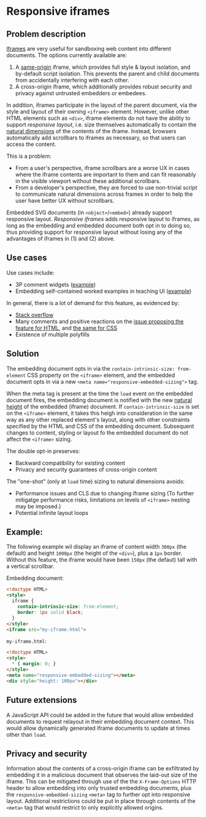 # Responsive iframes

## Problem description

[Iframes](https://developer.mozilla.org/en-US/docs/Web/HTML/Reference/Elements/iframe) are very useful for sandboxing web content into different documents. The options currently available are:
 1. A [same-origin](https://developer.mozilla.org/en-US/docs/Web/Security/Same-origin_policy) iframe, which provides full style & 
layout isolation, and by-default script isolation. This prevents the parent and child documents from accidentally interfering with each other.
 2. A cross-origin iframe, which additionally provides robust security and privacy against untrusted embedders or embedees.

In addition, iframes participate in the layout of the parent document, via the style and layout of their owning `<iframe>` element.
However, unlike other HTML elements such as `<div>`, iframe elements do not have the ability to support *responsive layout*, i.e. size themselves automatically to contain the [natural dimensions](https://drafts.csswg.org/css-images-3/#natural-dimensions) of the contents of the iframe. Instead, browsers automatically add scrollbars to iframes as necessary, so that users can access the content.

This is a problem:
 * From a user's perspective, iframe scrollbars are a worse UX in cases where the iframe contents are important to them and can fit reasonably in the visible viewport without these additional scrollbars.
 * From a developer's perspective, they are forced to use non-trivial script to communicate natural dimensions across frames in order to help the user have better UX without scrollbars. 

Embedded SVG documents (in `<object>`/`<embed>`) already support responsive layout. *Responsive iframes* adds responsive layout to iframes, as long as the embedding and embedded document both opt in to doing so, thus providing support for responsive layout without losing any of the advantages of iframes in (1) and (2) above.

## Use cases

Use cases include:
 * 3P comment widgets ([example](https://github.com/whatwg/html/issues/555#issuecomment-177836009))
 * Embedding self-contained worked examples in teaching UI ([example](https://browser.engineering/layout.html#block-layout))

In general, there is a lot of demand for this feature, as evidenced by:
 * [Stack overflow](https://stackoverflow.com/search?q=resize+iframe)
 * Many comments and positive reactions on the [issue proposing the feature for HTML](https://github.com/whatwg/html/issues/555), and [the same for CSS](https://github.com/w3c/csswg-drafts/issues/1771)
 * Existence of multiple polyfills

## Solution

The embedding document opts in via the `contain-intrinsic-size: from-element` CSS property on the `<iframe>` element, and the embedded document opts in via a new `<meta name="responsive-embedded-sizing">` tag.

When the meta tag is present at the time the `load` event on the embedded document fires, the embedding document is notified with the new [natural height](https://drafts.csswg.org/css-images-3/#natural-height) of the embedded (iframe) document. If `contain-intrinsic-size` is set on the `<iframe>` element, it takes this heigh into consideration in the same way as any other replaced element's layout, along with other constraints specified by the HTML and CSS of the embedding document. Subsequent changes to content, styling or layout fo the embedded document do not affect the `<iframe>` sizing.

The double opt-in preserves:
 * Backward compatibility for existing content
 * Privacy and security guarantees of cross-origin content

The "one-shot" (only at `load` time) sizing to natural dimensions avoids:
 * Performance issues and CLS due to changing iframe sizing (To further mitigatge performance risks, limitations on levels of `<iframe>` nesting may be imposed.)
 * Potential infinite layout loops

## Example:

The following example wil display an iframe of content width `300px` (the default) and height `1000px` (the height of the `<div>`),
plus a `1px` border. Without this feature, the iframe would have been `150px` (the defaut) tall with a vertical scrollbar.

Embedding document:

```html
<!doctype HTML>
<style>
  iframe {
    contain-intrinsic-size: from-element;
    border: 1px solid black;
  }
</style>
<iframe src="my-iframe.html">
```

`my-iframe.html`:
```html
<!doctype HTML>
<style>
  * { margin: 0; }
</style>
<meta name="responsive-embedded-sizing"></meta>
<div style="height: 100px"></div>
```

## Future extensions

A JavaScript API could be added in the future that would allow embedded documents to request relayout in their embedding document context. This would allow dynamically generated iframe documents to update at times other than `load`.

## Privacy and security

Information about the contents of a cross-origin iframe can be exfiltrated by embedding it in a malicious document that observes the laid-out size of the iframe. This can be mitigated through use of the the `X-Frame-Options` HTTP header to allow embedding into only trusted embedding documents, plus the `responsive-embedded-sizing` `<meta>` tag to further opt into responsive layout. Additional restrictions could be put in place through contents of the `<meta>` tag that would restrict to only explicitly allowed origins.
